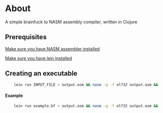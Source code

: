 


# About

A simple brainfuck to NASM assembly compiler, written in Clojure

##  Prerequisites
[Make sure you have NASM assembler installed](https://www.nasm.us/)

[Make sure you have lein installed](https://leiningen.org/#install)

## Creating an executable
```bash
    lein run INPUT_FILE > output.asm && nasm -g -f elf32 output.asm && ld -m elf_i386 -o runme output.o
```
#### Example
```bash
    lein run example.bf > output.asm && nasm -g -f elf32 output.asm && ld -m elf_i386 -o runme output.o
```
